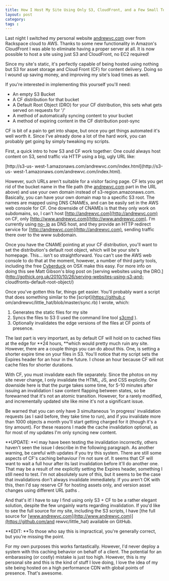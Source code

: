 ```yaml
---
title: How I Host My Site Using Only S3, CloudFront, and a Few Small Tools
layout: post
category: 
tags : 
---
```





Last night I switched my personal website
[andrewvc.com](http://www.andrewvc.com) over from Rackspace
cloud to AWS. Thanks to some new functionality in Amazon's CloudFront I was
able to eliminate having a proper server at all. It is now possible to host a
site using just S3 and CloudFront, no EC2 required!

Since my site's static, it's perfectly capable of being hosted using nothing
but S3 for asset storage and Cloud Front (CF) for content delivery. Doing so I
wound up saving money, and improving my site's load times as well.

If you're interested in implementing this yourself you'll need:

  * An empty S3 Bucket
  * A CF distribution for that bucket
  * A Default Root Object (DRO) for your CF distribution, this sets what gets served on requests for '/'
  * A method of automatically syncing content to your bucket
  * A method of expiring content in the CF distribution post-sync

CF is bit of a pain to get into shape, but once you get things automated it's
well worth it. Since I've already done a lot of the hard work, you can
probably get going by simply tweaking my scripts.

First, a quick intro to how S3 and CF work together: One could always host
content on S3, send traffic via HTTP using a big, ugly URL like:

 [http://s3-us-
west-1.amazonaws.com/andrewvc.com/index.html](http://s3-us-
west-1.amazonaws.com/andrewvc.com/index.html).

However, such URLs aren't suitable for a visitor facing page. CF lets you get
rid of the bucket name in the file path (the
[andrewvc.com](http://andrewvc.com) part in the URL above) and use your own
domain instead of s3-region.amazonaws.com. Basically, you can have your own
domain map to a specific S3 root. The names are mapped using DNS CNAMEs, and
can be easily set in the AWS web console for CF. One downside of CNAMEs is
that they only work on subdomains, so, I can't host
[http://andrewvc.com](http://andrewvc.com) on CF, only
[http://www.andrewvc.com](http://www.andrewvc.com). I'm currently using [no-
ip](http://www.no-ip.com) as  DNS host, and they provide an
HTTP redirect service for [http://andrewvc.com](http://andrewvc.com), sending
traffic there over to the www subdomain.

Once you have the CNAME pointing at your CF distribution, you'll want to set
the distribution's default root object, which will be your site's homepage.
This... isn't so straightforward. You can't use the AWS web console to do that
at the moment, however, a number of third party tools, including the free
[Cyberduck](http://cyberduck.ch/) on OSX make this easy. For more info on
doing this see Matt Gibson's blog post on [serving websites using the
DRO.](http://gothick.org.uk/2010/10/26/serving-websites-using-s3-and-
cloudfronts-default-root-object/)

Once you've gotten this far, things get easier. You'll probably want a script
that does something similar to the [script](https://github.c
om/andrewvc/little_hat/blob/master/sync.rb) I wrote, which:

  1. Generates the static files for my site
  2. Syncs the files to S3 (I used the command line tool [s3cmd](http://s3tools.org/s3cmd) ). 
  3. Optionally invalidates the edge versions of the files at CF points of presence.

The last part is very important, as by default CF will hold on to cached files
at the edge for **24 hours, **which would pretty much ruin any site. However,
there are a couple things you can do about this. One, is setting a shorter
expire time on your files in S3. You'll notice that my script sets the Expires
header for an hour in the future. I chose an hour because CF will not cache
files for shorter durations.

With CF, you must invalidate each file separately. Since the photos on my site
never change, I only invalidate the HTML, JS, and CSS explicitly. One downside
here is that the purge takes some time, for 5-10 minutes after issuing an
invalidation I saw content flapping between states, so be forewarned that it's
not an atomic transition. However, for a rarely modified, and incrementally
updated site like mine it's not a significant issue.

Be warned that you can only have 3 simultaneous 'in progress' invalidation
requests (as I said before, they take time to run), and if you invalidate more
than 1000 objects a month you'll start getting charged for it (though it's a
tiny amount). For these reasons I made the cache invalidation optional, as for
most of my updates I'm only syncing new content.

**UPDATE: **I may have been testing the invalidation incorrectly, others haven't seen the issue I describe in the following paragraph. As another warning, be careful with updates if you try this system. There are still some aspects of CF's caching behaviour I'm not sure of. It seems that CF will want to wait a full hour after its last invalidation before it'll do another one. That may be a result of me explicitly setting the Expires header, something I still need to test.  I'm not absolutely sure of this, but it seems to be the case that invalidations don't always invalidate immediately. If you aren't OK with this, then I'd say reserve CF for hosting assets only, and version asset changes using different URL paths .

And that's it! I have to say I find using only S3 + CF to be a rather elegant
solution, despite the few ungainly warts regarding invalidation. If you'd like
to see the full source for my site, including the S3 scripts, I have [the full
source for [www.andrewvc.com](http://www.andrewvc.com)](https://github.com/and
rewvc/little_hat) available on GitHub.

**EDIT: **To those who say this is impractical, you're generally correct, but you're missing the point.

For my own purposes this works fantastically. However, I'd never deploy a
system with this caching behavior on behalf of a client. The potential for an
embarassing (or costly) mistake is just too high. However, this is my personal
site and this is the kind of stuff I love doing, I love the idea of my site
being hosted on a high performance CDN with global points of presence. That's
awesome. 

